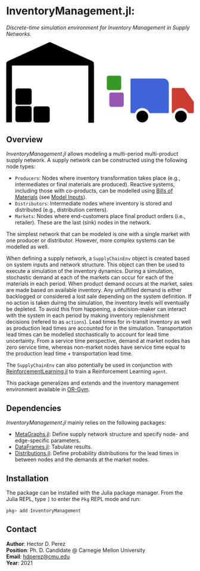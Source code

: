# InventoryManagement.jl:

*Discrete-time simulation environment for Inventory Management in Supply Networks.*

![](assets/logo.png)

## Overview

*InventoryManagement.jl* allows modeling a multi-period multi-product supply network. A supply network can be constructed using the following node types:
- `Producers`: Nodes where inventory transformation takes place (e.g., intermediates or final materials are produced). Reactive systems, including those with co-products, can be modelled using [Bills of Materials](https://en.wikipedia.org/wiki/Bill_of_materials) (see [Model Inputs](@ref)).
- `Distributors`: Intermediate nodes where inventory is stored and distributed (e.g., distribution centers).
- `Markets`: Nodes where end-customers place final product orders (i.e., retailer). These are the last (sink) nodes in the network.

The simplest network that can be modeled is one with a single market with one producer or distributor. However, more complex systems can be modelled as well.

When defining a supply network, a `SupplyChainEnv` object is created based on system inputs and network structure. This object can then be used to execute a simulation of the inventory dynamics. During a simulation, stochastic demand at each of the markets can occur for each of the materials in each period. When product demand occurs at the market, sales are made based on available inventory. Any unfulfilled demand is either backlogged or considered a lost sale depending on the system definition. If no action is taken duirng the simulation, the inventory levels will eventually be depleted. To avoid this from happening, a decision-maker can interact with the system in each period by making inventory replenishment decisions (refered to as `actions`). Lead times for in-transit inventory as well as production lead times are accounted for in the simulation. Transportation lead times can be modelled stochastically to account for lead time uncertainty. From a service time perspective, demand at market nodes has zero service time, whereas non-market nodes have service time equal to the production lead time + transportation lead time.

The `SupplyChainEnv` can also potentially be used in conjunction with [ReinforcementLearning.jl](https://github.com/JuliaReinforcementLearning/ReinforcementLearning.jl) to train a Reinforcement Learning `agent`.

This package generalizes and extends and the inventory management environment available in [OR-Gym](https://github.com/hubbs5/or-gym).

## Dependencies

*InventoryManagement.jl* mainly relies on the following packages:
- [MetaGraphs.jl](https://github.com/JuliaGraphs/MetaGraphs.jl): Define supply network structure and specify node- and edge-specific parameters.
- [DataFrames.jl](https://github.com/JuliaData/DataFrames.jl): Tabulate results.
- [Distributions.jl](https://github.com/JuliaStats/Distributions.jl): Define probability distributions for the lead times in between nodes and the demands at the market nodes.

## Installation

The package can be installed with the Julia package manager. From the Julia REPL, type `]` to enter the `Pkg` REPL mode and run:

```julia
pkg> add InventoryManagement
```

## Contact

**Author**: Hector D. Perez\
**Position**: Ph. D. Candidate @ Carnegie Mellon University\
**Email**: hdperez@cmu.edu\
**Year**: 2021
